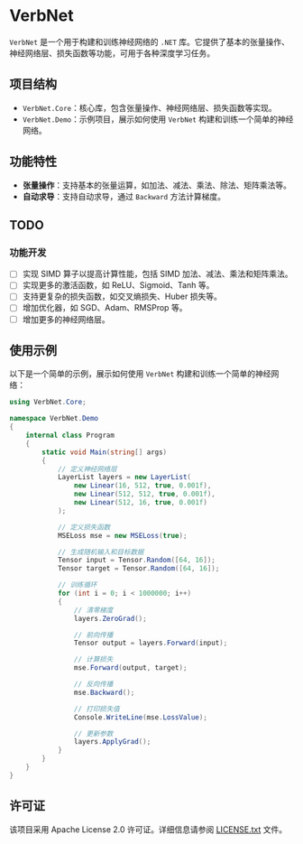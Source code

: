 # VerbNet

`VerbNet` 是一个用于构建和训练神经网络的 `.NET` 库。它提供了基本的张量操作、神经网络层、损失函数等功能，可用于各种深度学习任务。

## 项目结构
- `VerbNet.Core`：核心库，包含张量操作、神经网络层、损失函数等实现。
- `VerbNet.Demo`：示例项目，展示如何使用 `VerbNet` 构建和训练一个简单的神经网络。

## 功能特性
- **张量操作**：支持基本的张量运算，如加法、减法、乘法、除法、矩阵乘法等。
- **自动求导**：支持自动求导，通过 `Backward` 方法计算梯度。

## TODO
### 功能开发
- [ ] 实现 SIMD 算子以提高计算性能，包括 SIMD 加法、减法、乘法和矩阵乘法。
- [ ] 实现更多的激活函数，如 ReLU、Sigmoid、Tanh 等。
- [ ] 支持更复杂的损失函数，如交叉熵损失、Huber 损失等。
- [ ] 增加优化器，如 SGD、Adam、RMSProp 等。
- [ ] 增加更多的神经网络层。

## 使用示例
以下是一个简单的示例，展示如何使用 `VerbNet` 构建和训练一个简单的神经网络：

```csharp
using VerbNet.Core;

namespace VerbNet.Demo
{
    internal class Program
    {
        static void Main(string[] args)
        {
            // 定义神经网络层
            LayerList layers = new LayerList(
                new Linear(16, 512, true, 0.001f),
                new Linear(512, 512, true, 0.001f),
                new Linear(512, 16, true, 0.001f)
            );

            // 定义损失函数
            MSELoss mse = new MSELoss(true);

            // 生成随机输入和目标数据
            Tensor input = Tensor.Random([64, 16]);
            Tensor target = Tensor.Random([64, 16]);

            // 训练循环
            for (int i = 0; i < 1000000; i++)
            {
                // 清零梯度
                layers.ZeroGrad();

                // 前向传播
                Tensor output = layers.Forward(input);

                // 计算损失
                mse.Forward(output, target);

                // 反向传播
                mse.Backward();

                // 打印损失值
                Console.WriteLine(mse.LossValue);

                // 更新参数
                layers.ApplyGrad();
            }
        }
    }
}
```

## 许可证
该项目采用 Apache License 2.0 许可证。详细信息请参阅 [LICENSE.txt](LICENSE.txt) 文件。
